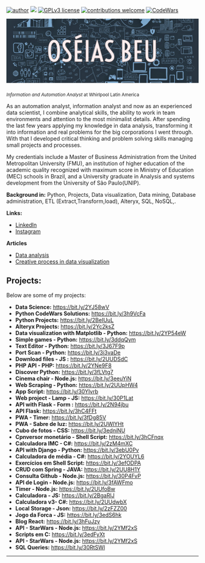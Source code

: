 [![author](https://img.shields.io/badge/author-oseiasbeu-red.svg)](https://www.linkedin.com/in/oseiasbeu/) [![](https://img.shields.io/badge/python-3.7+-blue.svg)](https://www.python.org/downloads/release/python-365/) [![GPLv3 license](https://img.shields.io/badge/License-GPLv3-blue.svg)](http://perso.crans.org/besson/LICENSE.html) [![contributions welcome](https://img.shields.io/badge/contributions-welcome-brightgreen.svg?style=flat)](https://github.com/OseiasBeu)
[![CodeWars](https://www.codewars.com/users/OseiasBeu/badges/small)](https://www.codewars.com/users/OseiasBeu)
<p align="center">
  <img src="BannerPotifolio.png" >
</p>

<sub>*Information and Automation Analyst* at Whirlpool Latin America</sub>

As an automation analyst, information analyst and now as an experienced data scientist, I combine analytical skills, the ability to work in team environments and attention to the most minimalist details. After spending the last few years applying my knowledge in data analysis, transforming it into information and real problems for the big corporations I went through. With that I developed critical thinking and problem solving skills managing small projects and processes.

My credentials include a Master of Business Administration from the United Metropolitan University (FMU), an institution of higher education of the academic quality recognized with maximum score in Ministry of Education (MEC) schools in Brazil, and a University graduate in Analysis and systems development from the University of São Paulo(UNIP).

**Background in:** Python, Projects, Data visualization, Data mining, Database administration, ETL (Extract,Transform,load), Alteryx, SQL, NoSQL,.

**Links:**
* [LinkedIn](https://www.linkedin.com/in/oseiasbeu/)
* [Instagram](https://www.instagram.com/oseias.beu/)

**Articles**
* [Data analysis](https://www.linkedin.com/pulse/an%C3%A1lise-de-dados-os%C3%A9ias-beu/)
* [Creative process in data visualization](https://www.linkedin.com/pulse/processo-criativo-na-exibi%C3%A7%C3%A3o-dos-dados-os%C3%A9ias-beu/)
## Projects:
Below are some of my projects:

* **Data Science:** https://bit.ly/2YJ58wV
* **Python CodeWars Solutions:** https://bit.ly/3h9VcFa
* **Python Projects:** https://bit.ly/2BeIUuL
* **Alteryx Projects:** https://bit.ly/2Yc2ksZ
* **Data visualization with Matplotlib - Python:** https://bit.ly/2YP54eW
* **Simple games - Python:** https://bit.ly/3ddqQym
*  **Text Editor - Python:** https://bit.ly/3J67F9p
* **Port Scan - Python:** https://bit.ly/3i3vaDe
* **Download files - JS :** https://bit.ly/2UUDSdC
* **PHP API - PHP:** https://bit.ly/2YNe9F8
* **Discover Python:** https://bit.ly/3fLVtg7
* **Cinema chair - Node.js:** https://bit.ly/3eeuYiN
* **Web Scraping - Python:** https://bit.ly/2UUpHW4
* **App Script:** https://bit.ly/30YIvrb
* **Web project - Lamp - JS:** https://bit.ly/30P1Lat
* **API with Flask - Form :** https://bit.ly/2N94jbu
* **API Flask:** https://bit.ly/3hC4FFt
* **PWA - Timer:** https://bit.ly/3fDg85V
* **PWA - Sabre de luz:** https://bit.ly/2UWlYHt
* **Cubo de fotos - CSS:** https://bit.ly/3edniNU
* **Cpnversor monetário - Shell Script:** https://bit.ly/3hCFnqx
* **Calculadora IMC - C#:** https://bit.ly/2zM4mXC
* **API with Django - Python:** https://bit.ly/3ebU0Pv
* **Calculadora de média - C#:** https://bit.ly/2YOUYL6
* **Exercícios em Shell Script:** https://bit.ly/3efODPA
* **CRUD com Spring - JAVA:** https://bit.ly/2UU8H1Y
* **Consulta Github - Node.js:** https://bit.ly/30P4FvP
* **API de Login - Node.js:** https://bit.ly/3fAWFmo
* **Timer - Node.js:** https://bit.ly/2UUfoBw
* **Calculadora - JS:** https://bit.ly/2BgaRlJ
* **Calculadora v3- C#:** https://bit.ly/2UUdwbX
* **Local Storage - Json:** https://bit.ly/2zFZZ00
* **Jogo da Forca - JS:** https://bit.ly/3edS6hk
* **Blog React:** https://bit.ly/3hFuJzy
* **API - StarWars - Node.js:** https://bit.ly/2YMf2xS
* **Scripts em C:** https://bit.ly/3edFyXt
* **API - StarWars - Node.js:** https://bit.ly/2YMf2xS
* **SQL Queries:** https://bit.ly/30RtSWl

---





